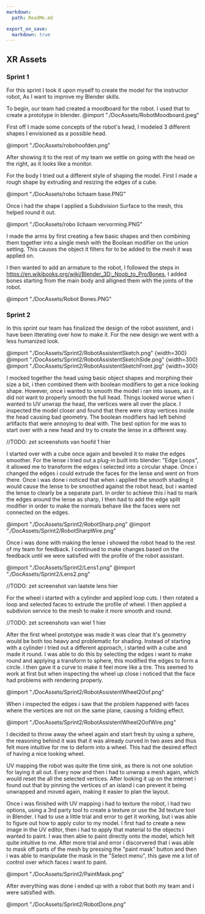 ```yaml
---
markdown:
  path: ReadMe.md

export_on_save:
  markdown: true
---
```


## XR Assets

### Sprint 1

For this sprint I took it upon myself to create the model for the instructor robot, As I want to improve my Blender skills. 

To begin, our team had created a moodboard for the robot. I used that to create a prototype in blender.
@import "./DocAssets/RobotMoodboard.jpeg"

First off I made some concepts of the robot's head, I modeled  3 different shapes I envisioned as a possible head.

@import "./DocAssets/robohoofden.png"

After showing it to the rest of my team we settle on going with the head on the right, as it looks like a monitor.

For the body I tried out a different style of shaping the model. First I made a rough shape by extruding and resizing the edges of a cube.

@import "./DocAssets/robo lichaam base.PNG"

Once i had the shape I applied a Subdivision Surface to the mesh, this helped round it out.

@import "./DocAssets/robo lichaam vervorming.PNG"

I made the arms by first creating a few basic shapes and then combining them together into a single mesh with the Boolean modifier on the union setting. This causes the object it filters for to be added to the mesh it was applied on.

I then wanted to add an armature to the robot, I followed the steps in https://en.wikibooks.org/wiki/Blender_3D:_Noob_to_Pro/Bones, I added bones starting from the main body and alligned them with the joints of the robot.

@import "./DocAssets/Robot Bones.PNG"

### Sprint 2

In this sprint our team has finalized the design of the robot assistent, and i have been itterating over how to make it. For the new design we went with a less humanized look.

@import "./DocAssets/Sprint2/RobotAssistentSketch.png" {width=300}
@import "./DocAssets/Sprint2/RobotAssistentSketchSide.png" {width=300}
@import "./DocAssets/Sprint2/RobotAssistentSketchFront.jpg" {width=300}

I mocked together the head using basic object shapes and morphing their size a bit, i then combined them with boolean modifiers to get a nice looking shape. However, once i wanted to smooth the model i ran into issues, as it did not want to properly smooth the full head. Things looked worse when i wanted to UV unwrap the head, the vertices were all over the place. I inspected the model closer and found that there were stray vertices inside the head causing bad geometry. The boolean modifiers had left behind artifacts that were annoying to deal with. The best option for me was to start over with a new head and try to create the lense in a different way.

//TODO: zet screenshots van hoofd 1 hier

I started over with a cube once again and beveled it to make the edges smoother. For the lense i tried out a plug-in built into blender: "Edge Loops", it allowed me to transform the edges i selected into a circular shape. Once i changed the edges i could extrude the faces for the lense and went on from there. Once i was done i noticed that when i applied the smooth shading it would cause the lense to be smoothed against the robot head, but i wanted the lense to clearly be a separate part. In order to achieve this i had to mark the edges around the lense as sharp, I  then had to add the edge split modifier in order to make the normals behave like the faces were not connected on the edges.

@import "./DocAssets/Sprint2/RobotSharp.png"
@import "./DocAssets/Sprint2/RobotSharpWire.png"

Once i was done with making the lense i showed the robot head to the rest of my team for feedback. I continued to make changes based on the feedback until we were satisfied with the profile of the robot assistant.

@import "./DocAssets/Sprint2/Lens1.png"
@import "./DocAssets/Sprint2/Lens2.png"

//TODO: zet screenshot van laatste lens hier

For the wheel i started with a cylinder and applied loop cuts. I then rotated a loop and selected faces to extrude the profile of wheel. I then applied a subdivion service to the mesh to make it more smooth and round.

//TODO: zet screenshots van wiel 1 hier

After the first wheel prototype was made it was clear that it's geometry would be both too heavy and problematic for shading. Instead of starting with a cylinder i tried out a different approach, i started with a cube and made it round. I was able to do this by selecting the edges i want to make round and applying a transform to sphere, this modified the edges to form a circle. i then gave it a curve to make it feel more like a tire. This seemed to work at first but when inspecting the wheel up close i noticed that the face had problems with rendering properly.

@import "./DocAssets/Sprint2/RobotAssistentWheel2Oof.png"

When i inspected the edges i saw that the problem happened with faces where the vertices are not on the same plane, causing a folding effect.

@import "./DocAssets/Sprint2/RobotAssistentWheel2OofWire.png"

I decided to throw away the wheel again and start fresh by using a sphere, the reasoning behind it was that it was already curved in two axes and thus felt more intuitive for me to deform into a wheel. This had the desired effect of having a nice looking wheel.

UV mapping the robot was quite the time sink, as there is not one solution for laying it all out. Every now and then i had to unwrap a mesh again, which would reset the all the selected vertices. After looking it up on the internet i found out that by pinning the vertices of an island i can prevent it being unwrapped and moved again, making it easier to plan the layout.

Once i was finished with UV mapping i had to texture the robot, i had two options, using a 3rd party tool to create a texture or use the 3d texture tool in Blender. I had to use a little trial and error to get it working, but i was able to figure out how to apply color to my model. I first had to create a new image in the UV editor, then i had to apply that material to the objects i wanted to paint. I was then able to paint directly onto the model, which felt quite intuitive to me. After more trial and error i discorvered that i was able to mask off parts of the mesh by pressing the "paint mask" button and then i was able to manipulate the mask in the "Select menu", this gave me a lot of control over which faces i want to paint.

@import "./DocAssets/Sprint2/PaintMask.png" 

After everything was done i ended up with a robot that both my team and i were satisfied with.

@import "./DocAssets/Sprint2/RobotDone.png"